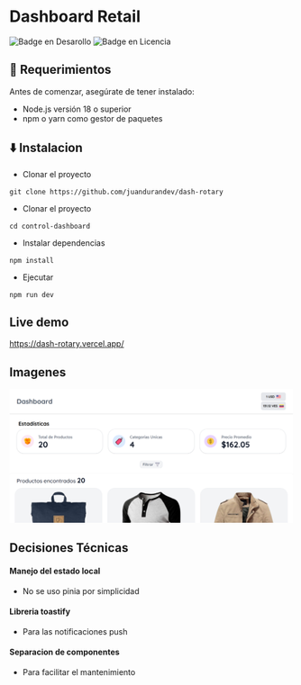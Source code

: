 # Dashboard Retail
![Badge en Desarollo](https://img.shields.io/badge/STATUS-%20COMPLETADO-green)
![Badge en Licencia](https://img.shields.io/badge/LICENSE-%20MIT-green)
## 📁 Requerimientos

Antes de comenzar, asegúrate de tener instalado:
- Node.js versión 18 o superior
- npm o yarn como gestor de paquetes

## ⬇️ Instalacion
- Clonar el proyecto
~~~
git clone https://github.com/juandurandev/dash-rotary
~~~
- Clonar el proyecto
~~~
cd control-dashboard
~~~
- Instalar dependencias
~~~
npm install
~~~
- Ejecutar
~~~
npm run dev
~~~

## Live demo
https://dash-rotary.vercel.app/

## Imagenes
![Captura de pantalla](./public/dashboard.png)

## Decisiones Técnicas
#### Manejo del estado local
  - No se uso pinia por simplicidad 
#### Libreria toastify
  - Para las notificaciones push
#### Separacion de componentes
  - Para facilitar el mantenimiento